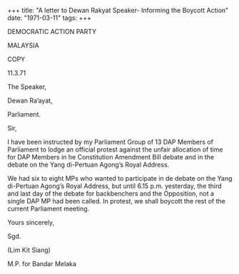 +++ 
title: "A letter to Dewan Rakyat Speaker- Informing the Boycott Action"
date: "1971-03-11"
tags:
+++

DEMOCRATIC ACTION PARTY

MALAYSIA

COPY

11.3.71

The Speaker, 

Dewan Ra’ayat,

Parliament.

Sir,

I have been instructed by my Parliament Group of 13 DAP Members of Parliament to lodge an official protest against the unfair allocation of time for DAP Members in he Constitution Amendment Bill debate and in the debate on the Yang di-Pertuan Agong’s Royal Address.</u>

We had six to eight MPs who wanted to participate in de debate on the Yang di-Pertuan Agong’s Royal Address, but until 6.15 p.m. yesterday, the third and last day of the debate for backbenchers and the Opposition, not a single DAP MP had been called. In protest, we shall boycott the rest of the current Parliament meeting.

Yours sincerely,

Sgd.

(Lim Kit Siang)

M.P. for Bandar Melaka
 
